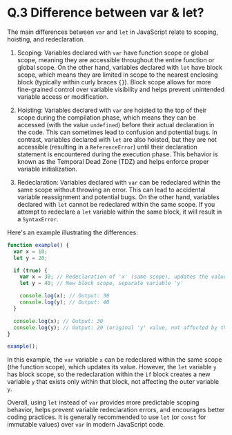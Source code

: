 # Q.3 Difference between var & let?

The main differences between `var` and `let` in JavaScript relate to scoping, hoisting, and redeclaration.

1. Scoping: Variables declared with `var` have function scope or global scope, meaning they are accessible throughout the entire function or global scope. On the other hand, variables declared with `let` have block scope, which means they are limited in scope to the nearest enclosing block (typically within curly braces `{}`). Block scope allows for more fine-grained control over variable visibility and helps prevent unintended variable access or modification.

2. Hoisting: Variables declared with `var` are hoisted to the top of their scope during the compilation phase, which means they can be accessed (with the value `undefined`) before their actual declaration in the code. This can sometimes lead to confusion and potential bugs. In contrast, variables declared with `let` are also hoisted, but they are not accessible (resulting in a `ReferenceError`) until their declaration statement is encountered during the execution phase. This behavior is known as the Temporal Dead Zone (TDZ) and helps enforce proper variable initialization.

3. Redeclaration: Variables declared with `var` can be redeclared within the same scope without throwing an error. This can lead to accidental variable reassignment and potential bugs. On the other hand, variables declared with `let` cannot be redeclared within the same scope. If you attempt to redeclare a `let` variable within the same block, it will result in a `SyntaxError`.

Here's an example illustrating the differences:

```javascript
function example() {
  var x = 10;
  let y = 20;

  if (true) {
    var x = 30; // Redeclaration of 'x' (same scope), updates the value
    let y = 40; // New block scope, separate variable 'y'

    console.log(x); // Output: 30
    console.log(y); // Output: 40
  }

  console.log(x); // Output: 30
  console.log(y); // Output: 20 (original 'y' value, not affected by the block)
}

example();
```

In this example, the `var` variable `x` can be redeclared within the same scope (the function scope), which updates its value. However, the `let` variable `y` has block scope, so the redeclaration within the `if` block creates a new variable `y` that exists only within that block, not affecting the outer variable `y`.

Overall, using `let` instead of `var` provides more predictable scoping behavior, helps prevent variable redeclaration errors, and encourages better coding practices. It is generally recommended to use `let` (or `const` for immutable values) over `var` in modern JavaScript code.